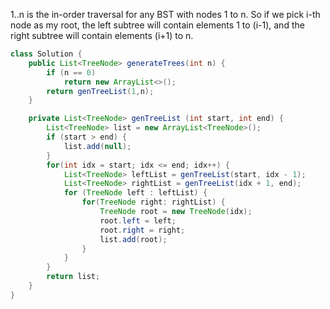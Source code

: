 1..n is the in-order traversal for any BST with nodes 1 to n. So if we pick i-th node as my root, the left subtree will contain elements 1 to (i-1), and the right subtree will contain elements (i+1) to n.

```java
class Solution {
    public List<TreeNode> generateTrees(int n) {
        if (n == 0)
            return new ArrayList<>();
        return genTreeList(1,n);
    }

    private List<TreeNode> genTreeList (int start, int end) {
        List<TreeNode> list = new ArrayList<TreeNode>();
        if (start > end) {
            list.add(null);
        }
        for(int idx = start; idx <= end; idx++) {
            List<TreeNode> leftList = genTreeList(start, idx - 1);
            List<TreeNode> rightList = genTreeList(idx + 1, end);
            for (TreeNode left : leftList) {
                for(TreeNode right: rightList) {
                    TreeNode root = new TreeNode(idx);
                    root.left = left;
                    root.right = right;
                    list.add(root);
                }
            }
        }
        return list;
    }
}
```

